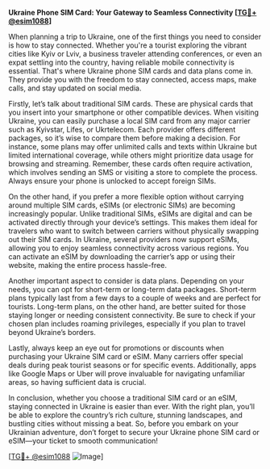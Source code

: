 **Ukraine Phone SIM Card: Your Gateway to Seamless Connectivity [[TG💪+ @esim1088](https://t.me/s/esim1088)]**

When planning a trip to Ukraine, one of the first things you need to consider is how to stay connected. Whether you're a tourist exploring the vibrant cities like Kyiv or Lviv, a business traveler attending conferences, or even an expat settling into the country, having reliable mobile connectivity is essential. That's where Ukraine phone SIM cards and data plans come in. They provide you with the freedom to stay connected, access maps, make calls, and stay updated on social media.

Firstly, let’s talk about traditional SIM cards. These are physical cards that you insert into your smartphone or other compatible devices. When visiting Ukraine, you can easily purchase a local SIM card from any major carrier such as Kyivstar, Lifes, or Ukrtelecom. Each provider offers different packages, so it’s wise to compare them before making a decision. For instance, some plans may offer unlimited calls and texts within Ukraine but limited international coverage, while others might prioritize data usage for browsing and streaming. Remember, these cards often require activation, which involves sending an SMS or visiting a store to complete the process. Always ensure your phone is unlocked to accept foreign SIMs.

On the other hand, if you prefer a more flexible option without carrying around multiple SIM cards, eSIMs (or electronic SIMs) are becoming increasingly popular. Unlike traditional SIMs, eSIMs are digital and can be activated directly through your device’s settings. This makes them ideal for travelers who want to switch between carriers without physically swapping out their SIM cards. In Ukraine, several providers now support eSIMs, allowing you to enjoy seamless connectivity across various regions. You can activate an eSIM by downloading the carrier’s app or using their website, making the entire process hassle-free.

Another important aspect to consider is data plans. Depending on your needs, you can opt for short-term or long-term data packages. Short-term plans typically last from a few days to a couple of weeks and are perfect for tourists. Long-term plans, on the other hand, are better suited for those staying longer or needing consistent connectivity. Be sure to check if your chosen plan includes roaming privileges, especially if you plan to travel beyond Ukraine’s borders.

Lastly, always keep an eye out for promotions or discounts when purchasing your Ukraine SIM card or eSIM. Many carriers offer special deals during peak tourist seasons or for specific events. Additionally, apps like Google Maps or Uber will prove invaluable for navigating unfamiliar areas, so having sufficient data is crucial.

In conclusion, whether you choose a traditional SIM card or an eSIM, staying connected in Ukraine is easier than ever. With the right plan, you’ll be able to explore the country’s rich culture, stunning landscapes, and bustling cities without missing a beat. So, before you embark on your Ukrainian adventure, don’t forget to secure your Ukraine phone SIM card or eSIM—your ticket to smooth communication! 

[[TG💪+ @esim1088](https://t.me/s/esim1088) ![Image](https://i.postimg.cc/Y0z9fWf4/image.png)]